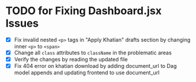 # TODO for Fixing Dashboard.jsx Issues

- [x] Fix invalid nested `<p>` tags in "Apply Khatian" drafts section by changing inner `<p>` to `<span>`
- [x] Change all `class` attributes to `className` in the problematic areas
- [x] Verify the changes by reading the updated file
- [x] Fix 404 error on khatian download by adding document_url to Dag model appends and updating frontend to use document_url
